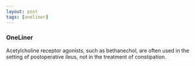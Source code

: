 ```yaml
---
layout: post
tags: [oneliner]
---
```



### OneLiner

Acetylcholine receptor agonists, such as bethanechol, are often used in the setting of postoperative ileus, not in the treatment of constipation.
